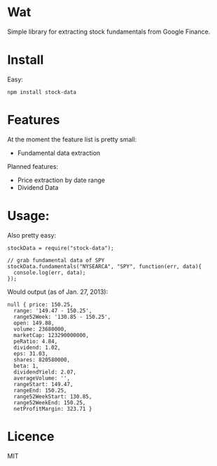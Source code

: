 Wat
===

Simple library for extracting stock fundamentals from Google Finance.

Install
=======

Easy:

    npm install stock-data

Features
========

At the moment the feature list is pretty small:

* Fundamental data extraction

Planned features:

* Price extraction by date range
* Dividend Data

Usage:
======

Also pretty easy:

    stockData = require("stock-data");

    // grab fundamental data of SPY
    stockData.fundamentals("NYSEARCA", "SPY", function(err, data){
      console.log(err, data);
    });

Would output (as of Jan. 27, 2013):

    null { price: 150.25,
      range: '149.47 - 150.25',
      range52Week: '130.85 - 150.25',
      open: 149.88,
      volume: 23680000,
      marketCap: 123290000000,
      peRatio: 4.84,
      dividend: 1.02,
      eps: 31.03,
      shares: 820580000,
      beta: 1,
      dividendYield: 2.07,
      averageVolume: '',
      rangeStart: 149.47,
      rangeEnd: 150.25,
      range52WeekStart: 130.85,
      range52WeekEnd: 150.25,
      netProfitMargin: 323.71 }
        

Licence
=======

MIT
